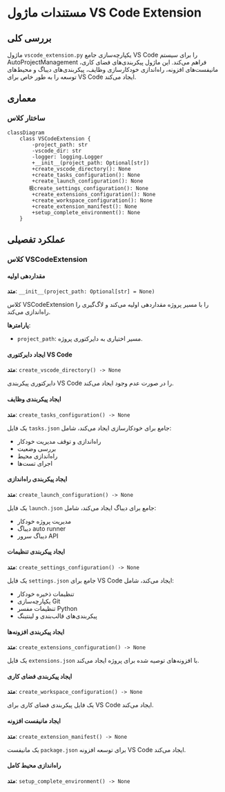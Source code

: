 # مستندات ماژول VS Code Extension

## بررسی کلی
ماژول `vscode_extension.py` یکپارچه‌سازی جامع VS Code را برای سیستم AutoProjectManagement فراهم می‌کند. این ماژول پیکربندی‌های فضای کاری، مانیفست‌های افزونه، راه‌اندازی خودکارسازی وظایف، پیکربندی‌های دیباگ و محیط‌های توسعه را به طور خاص برای VS Code ایجاد می‌کند.

## معماری

### ساختار کلاس
```mermaid
classDiagram
    class VSCodeExtension {
        -project_path: str
        -vscode_dir: str
        -logger: logging.Logger
        +__init__(project_path: Optional[str])
        +create_vscode_directory(): None
        +create_tasks_configuration(): None
        +create_launch_configuration(): None
       极create_settings_configuration(): None
        +create_extensions_configuration(): None
        +create_workspace_configuration(): None
        +create_extension_manifest(): None
        +setup_complete_environment(): None
    }
```

## عملکرد تفصیلی

### کلاس VSCodeExtension

#### مقداردهی اولیه
**متد**: `__init__(project_path: Optional[str] = None)`

کلاس VSCodeExtension را با مسیر پروژه مقداردهی اولیه می‌کند و لاگ‌گیری را راه‌اندازی می‌کند.

**پارامترها**:
- `project_path`: مسیر اختیاری به دایرکتوری پروژه.

#### ایجاد دایرکتوری VS Code
**متد**: `create_vscode_directory() -> None`

دایرکتوری پیکربندی VS Code را در صورت عدم وجود ایجاد می‌کند.

#### ایجاد پیکربندی وظایف
**متد**: `create_tasks_configuration() -> None`

یک فایل `tasks.json` جامع برای خودکارسازی ایجاد می‌کند، شامل:
- راه‌اندازی و توقف مدیریت خودکار
- بررسی وضعیت
- راه‌اندازی محیط
- اجرای تست‌ها

#### ایجاد پیکربندی راه‌اندازی
**متد**: `create_launch_configuration() -> None`

یک فایل `launch.json` جامع برای دیباگ ایجاد می‌کند، شامل:
- مدیریت پروژه خودکار
- دیباگ auto runner
- دیباگ سرور API

#### ایجاد پیکربندی تنظیمات
**متد**: `create_settings_configuration() -> None`

یک فایل `settings.json` جامع برای VS Code ایجاد می‌کند، شامل:
- تنظیمات ذخیره خودکار
- یکپارچه‌سازی Git
- تنظیمات مفسر Python
- پیکربندی‌های قالب‌بندی و لینتینگ

#### ایجاد پیکربندی افزونه‌ها
**متد**: `create_extensions_configuration() -> None`

یک فایل `extensions.json` با افزونه‌های توصیه شده برای پروژه ایجاد می‌کند.

#### ایجاد پیکربندی فضای کاری
**متد**: `create_workspace_configuration() -> None`

یک فایل پیکربندی فضای کاری برای VS Code ایجاد می‌کند.

#### ایجاد مانیفست افزونه
**متد**: `create_extension_manifest() -> None`

یک مانیفست `package.json` برای توسعه افزونه VS Code ایجاد می‌کند.

#### راه‌اندازی محیط کامل
**متد**: `setup_complete_environment() -> None`

